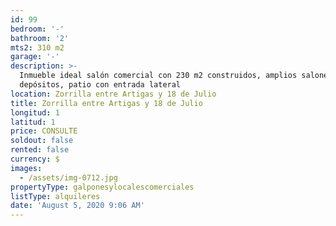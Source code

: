 ```yaml
---
id: 99
bedroom: '-'
bathroom: '2'
mts2: 310 m2
garage: '-'
description: >-
  Inmueble ideal salón comercial con 230 m2 construidos, amplios salones y
  depósitos, patio con entrada lateral 
location: Zorrilla entre Artigas y 18 de Julio
title: Zorrilla entre Artigas y 18 de Julio
longitud: 1
latitud: 1
price: CONSULTE
soldout: false
rented: false
currency: $
images:
  - /assets/img-0712.jpg
propertyType: galponesylocalescomerciales
listType: alquileres
date: 'August 5, 2020 9:06 AM'
---
```


